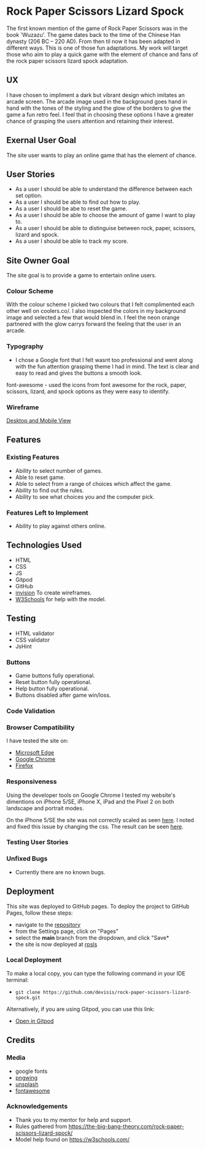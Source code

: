 # Rock Paper Scissors Lizard Spock

The first known mention of the game of Rock Paper Scissors was in the book 'Wuzazu'. The game dates back to the time of the Chinese Han dynasty (206 BC – 220 AD). From then til now it has been adapted in different ways. This is one of those fun adaptations. My work will target those who aim to play a quick game with the element of chance and fans of the rock paper scissors lizard spock adaptation.

## UX

I have chosen to impliment a dark but vibrant design which imitates an arcade screen. The arcade image used in the background goes hand in hand with the tones of the styling and the glow of the borders to give the game a fun retro feel. I feel that in choosing these options I have a greater chance of grasping the users attention and retaining their interest.

## Exernal User Goal

The site user wants to play an online game that has the element of chance.

## User Stories

- As a user I should be able to understand the difference between each set option.
- As a user I should be able to find out how to play.
- As a user I should be abe to reset the game.
- As a user I should be able to choose the amount of game I want to play to.
- As a user I should be able to distinguise between rock, paper, scissors, lizard and spock.
- As a user I should be able to track my score.

## Site Owner Goal

The site goal is to provide a game to entertain online users.

### Colour Scheme

With the colour scheme I picked two colours that I felt complimented each other well on coolers.co/. I also inspected the colors in my background image and selected a few that would blend in. I feel the neon orange partnered with the glow carrys forward the feeling that the user in an arcade.

### Typography

- I chose a Google font that I felt wasnt too professional and went along with the fun attention grasping theme I had in mind. The text is clear and easy to read and gives the buttons a smooth look.

font-awesome - used the icons from font awesome for the rock, paper, scissors, lizard, and spock options as they were easy to identify.

### Wireframe

[Desktop and Mobile View](/workspace/rock-paper-scissors-lizard-spock/documentation/wireframes/rpsls-wireframe.png)

## Features 

### Existing Features

- Ability to select number of games.
- Able to reset game.
- Able to select from a range of choices which affect the game.
- Ability to find out the rules.
- Ability to see what choices you and the computer pick.


### Features Left to Implement

- Ability to play against others online.

## Technologies Used

 - HTML
 - CSS
 - JS
 - Gitpod
 - GitHub
 - [invision](https://www.invisionapp.com/) To create wireframes.
 - [W3Schools](https://www.w3schools.com/) for help with the model.

## Testing 

- HTML validator
- CSS validator
- JsHint

### Buttons 

- Game buttons fully operational.
- Reset button fully operational. 
- Help button fully operational. 
- Buttons disabled after game win/loss.



### Code Validation

### Browser Compatibility

I have tested the site on:
- [Microsoft Edge](/workspace/rock-paper-scissors-lizard-spock/documentation/compatability/edge-compatability.jpg) 
- [Google Chrome](/workspace/rock-paper-scissors-lizard-spock/documentation/compatability/chrome-compatability.png) 
- [Firefox](/workspace/rock-paper-scissors-lizard-spock/documentation/compatability/firefox-compatability.jpg)

### Responsiveness

Using the developer tools on Google Chrome I tested my website's dimentions on iPhone 5/SE, iPhone X, iPad and the Pixel 2 on both landscape and portrait modes. 

On the iPhone 5/SE the site was not correctly scaled as seen [here](/workspace/rock-paper-scissors-lizard-spock/documentation/testing/responsiveness-error.png). I noted and fixed this issue by changing the css. The result can be seen [here](/workspace/rock-paper-scissors-lizard-spock/documentation/testing/responsiveness-fix.png).

### Testing User Stories



### Unfixed Bugs

- Currently there are no known bugs.

## Deployment

This site was deployed to GitHub pages. To deploy the project to GitHub Pages, follow these steps:
- navigate to the [repository](https://github.com/devisis/rock-paper-scissors-lizard-spock)
- from the Settings page, click on "Pages"
- select the **main** branch from the dropdown, and click "Save*
- the site is now deployed at [rpsls](https://devisis.github.io/rock-paper-scissors-lizard-spock/)

### Local Deployment

To make a local copy, you can type the following command in your IDE terminal:
- `git clone https://github.com/devisis/rock-paper-scissors-lizard-spock.git`

Alternatively, if you are using Gitpod, you can use this link:
- [Open in Gitpod](https://gitpod.io/#https://github.com/devisis/rock-paper-scissors-lizard-spock)

## Credits

### Media

- google fonts
- [pngwing](https://www.pngwing.com/)
- [unsplash](https://unsplash.com/)
- [fontawesome](https://fontawesome.com/)

### Acknowledgements
- Thank you to my mentor for help and support.
- Rules gathered from https://the-big-bang-theory.com/rock-paper-scissors-lizard-spock/
- Model help found on https://w3schools.com/ 